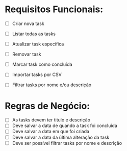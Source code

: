 # Requisitos Funcionais:
  - [ ] Criar nova task
  - [ ] Listar todas as tasks
  - [ ] Atualizar task específica
  - [ ] Removar task
  - [ ] Marcar task como concluída
  - [ ] Importar tasks por CSV
  - [ ] Filtrar tasks por nome e/ou descrição


# Regras de Negócio:
  - [ ] As tasks devem ter titulo e descrição
  - [ ] Deve salvar a data de quando a task foi concluída
  - [ ] Deve salvar a data em que foi criada
  - [ ] Deve salvar a data da última alteração da task
  - [ ] Deve ser possível filtrar tasks por nome e descrição
